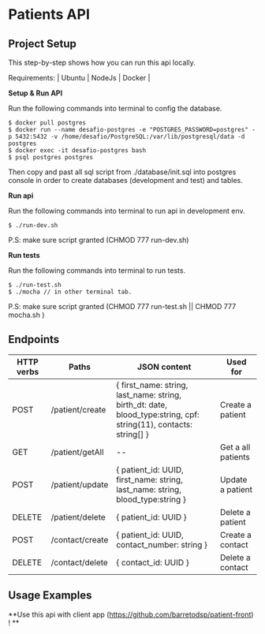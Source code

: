 # Patients API

## Project Setup
This step-by-step shows how you can run this api locally.

Requirements:  | Ubuntu | NodeJs | Docker | 

**Setup & Run API**

Run the following commands into terminal to config the database.


``` 
$ docker pull postgres
$ docker run --name desafio-postgres -e "POSTGRES_PASSWORD=postgres" -p 5432:5432 -v /home/desafio/PostgreSQL:/var/lib/postgresql/data -d postgres
$ docker exec -it desafio-postgres bash
$ psql postgres postgres

``` 
Then copy and past all sql script from ./database/init.sql into postgres console in order to create databases (development and test) and tables.


**Run api**

Run the following commands into terminal to run api in development env.

``` 
$ ./run-dev.sh
``` 
P.S: make sure script granted (CHMOD 777 run-dev.sh) 

**Run tests**

Run the following commands into terminal to run tests.

``` 
$ ./run-test.sh
$ ./mocha // in other terminal tab.
``` 
P.S: make sure script granted (CHMOD 777 run-test.sh || CHMOD 777 mocha.sh ) 


## Endpoints

| HTTP verbs  | Paths | JSON content | Used for
| ------------- | ------------- | ------------- | ------------- |
| POST  | /patient/create  | { first_name: string, last_name: string, birth_dt: date, blood_type:string, cpf: string(11), contacts: string[] } | Create a patient |
| GET  | /patient/getAll  | -- | Get a all patients |
| POST  | /patient/update  |  { patient_id: UUID, first_name: string, last_name: string, blood_type:string } | Update a patient |
| DELETE  | /patient/delete  | { patient_id: UUID } | Delete a patient |
| POST  | /contact/create  | { patient_id: UUID, contact_number: string } | Create a contact |
| DELETE  | /contact/delete  | { contact_id: UUID } | Delete a contact |

## Usage Examples


**Use this api with client app (https://github.com/barretodsp/patient-front) ! **
